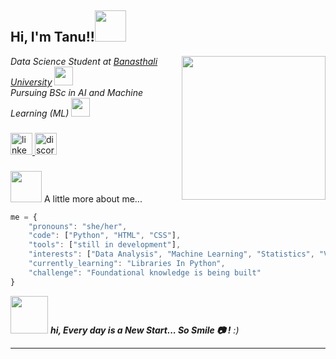 <h2> Hi, I'm Tanu!!<img src="https://media.giphy.com/media/mGcNjsfWAjY5AEZNw6/giphy.gif" width="50"></h2>
<img align='right' src="https://i.pinimg.com/originals/5a/fb/34/5afb342dab2c1afa44602e789229cdec.gif" width="230"><p><em>Data Science Student at <a href="https://www.banasthali.org/">Banasthali University</a>
<img src="https://media.giphy.com/media/fYSnHlufseco8Fh93Z/giphy.gif" width="30"></br>Pursuing BSc in AI and Machine Learning (ML) <img src="https://media.giphy.com/media/WUlplcMpOCEmTGBtBW/giphy.gif" width="30">
</em></p>

###

<div align="left">
  <a href="www.linkedin.com/in/tanvee01" target="_blank">
    <img src="https://img.shields.io/static/v1?message=LinkedIn&logo=linkedin&label=&color=0077B5&logoColor=white&labelColor=&style=for-the-badge" height="35" alt="linkedin logo"  />
  </a>
  <a href="change it" target="_blank">
    <img src="https://img.shields.io/static/v1?message=Discord&logo=discord&label=&color=7289DA&logoColor=white&labelColor=&style=for-the-badge" height="35" alt="discord logo"  />
  </a>
</div>

###




<img src="https://media.giphy.com/media/VgCDAzcKvsR6OM0uWg/giphy.gif" width="50"> A little more about me...  

```javascript
me = {
    "pronouns": "she/her",
    "code": ["Python", "HTML", "CSS"],
    "tools": ["still in development"],
    "interests": ["Data Analysis", "Machine Learning", "Statistics", "Visualization", "AI"],
    "currently_learning": "Libraries In Python",
    "challenge": "Foundational knowledge is being built"
}

```

<img src="https://media.giphy.com/media/LnQjpWaON8nhr21vNW/giphy.gif" width="60"> <em><b>hi, Every day is a New Start... So Smile 📷 !</b> :)</em>

---
